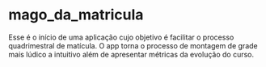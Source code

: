# mago_da_matricula
Esse é o início de uma aplicação cujo objetivo é facilitar o processo quadrimestral de matícula. O app torna o processo de montagem de grade mais lúdico a intuitivo além de apresentar métricas da evolução do curso.
